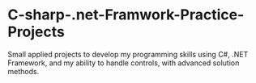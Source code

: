 # C-sharp-.net-Framwork-Practice-Projects
Small applied projects to develop my programming skills using C#, .NET Framework, and my ability to handle controls, with advanced solution methods.
